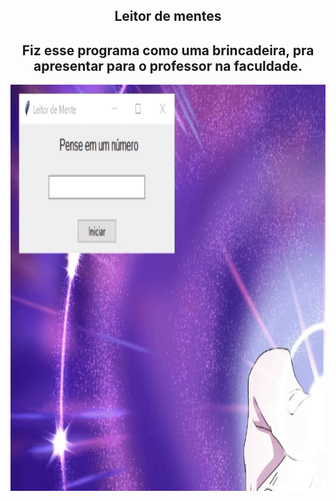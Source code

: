  <h2 align="center">Leitor de mentes</h2>

 <h2 align="center">Fiz esse programa como uma brincadeira, pra apresentar para o professor na faculdade.</h2>

<div align="center">
    <img src="https://raw.githubusercontent.com/Renato-Russo-Dev/Meus-Programas/d65d49522c6db785a90d9fd510eab9ec5f6ec7e7/Leitor%20de%20Mentes%20V%203.0/Teste%20programa.png"
         alt="teste programa"
         width="800"
         height="650"
         style="margin-right: 10px;"/>
</div>


